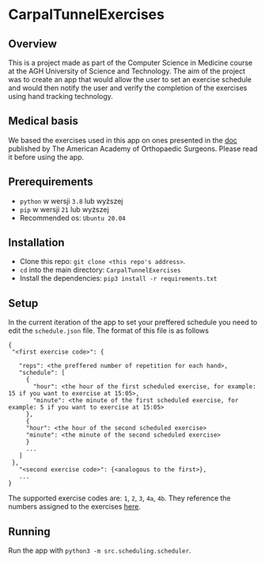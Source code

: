 # CarpalTunnelExercises
## Overview
This is a project made as part of the Computer Science in Medicine course at the AGH University of Science and Technology. The aim of the project was to create an app that would allow the user to set an exercise schedule and would then notify the user and verify the completion of the exercises using hand tracking technology.

## Medical basis
We based the exercises used in this app on ones presented in the [doc](https://orthoinfo.aaos.org/globalassets/pdfs/a00789_therapeutic-exercise-program-for-carpal-tunnel_final.pdf?fbclid=IwAR0VP55rjsGtpE0BtL1mOCRiHfpznRW2n96hAvBN_Z74PQKfQm0UMeVb9IY) published by The American Academy of Orthopaedic Surgeons. Please read it before using the app.

## Prerequirements
 - `python` w wersji `3.8` lub wyższej
 - `pip` w wersji `21` lub wyższej
 - Recommended os: `Ubuntu 20.04`

## Installation
 - Clone this repo: `git clone <this repo's address>`.
 - `cd` into the main directory: `CarpalTunnelExercises`
 - Install the dependencies: `pip3 install -r requirements.txt`
 
 ## Setup
 In the current iteration of the app to set your preffered schedule you need to edit the `schedule.json` file. The format of this file is as follows
 
 ```
 {
  "<first exercise code>": {
 
    "reps": <the preffered number of repetition for each hand>,
    "schedule": [
      {
        "hour": <the hour of the first scheduled exercise, for example: 15 if you want to exercise at 15:05>,
        "minute": <the minute of the first scheduled exercise, for example: 5 if you want to exercise at 15:05>
      },
      {
      "hour": <the hour of the second scheduled exercise>
      "minute": <the minute of the second scheduled exercise>
      }
      ...
    ]
  },
    "<second exercise code>": {<analogous to the first>},
    ...
 }
 ```
 
 The supported exercise codes are: `1`, `2`, `3`, `4a`, `4b`. They reference the numbers assigned to the exercises [here](https://orthoinfo.aaos.org/globalassets/pdfs/a00789_therapeutic-exercise-program-for-carpal-tunnel_final.pdf?fbclid=IwAR0VP55rjsGtpE0BtL1mOCRiHfpznRW2n96hAvBN_Z74PQKfQm0UMeVb9IY).

## Running
Run the app with `python3 -m src.scheduling.scheduler`.

